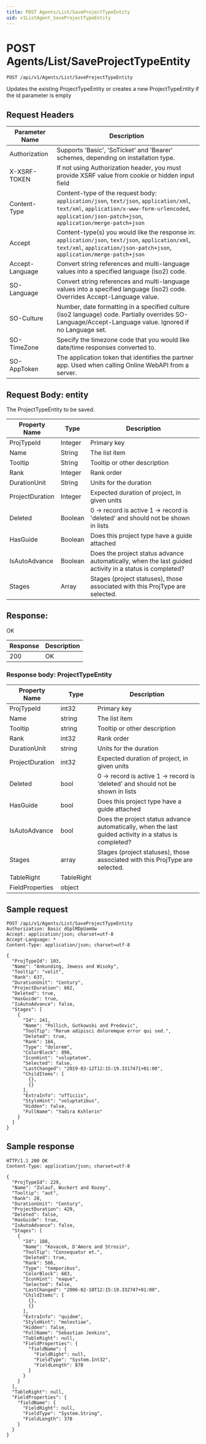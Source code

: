```yaml
---
title: POST Agents/List/SaveProjectTypeEntity
uid: v1ListAgent_SaveProjectTypeEntity
---
```


# POST Agents/List/SaveProjectTypeEntity

```http
POST /api/v1/Agents/List/SaveProjectTypeEntity
```

Updates the existing ProjectTypeEntity or creates a new ProjectTypeEntity if the id parameter is empty








## Request Headers

| Parameter Name | Description |
|----------------|-------------|
| Authorization  | Supports 'Basic', 'SoTicket' and 'Bearer' schemes, depending on installation type. |
| X-XSRF-TOKEN   | If not using Authorization header, you must provide XSRF value from cookie or hidden input field |
| Content-Type | Content-type of the request body: `application/json`, `text/json`, `application/xml`, `text/xml`, `application/x-www-form-urlencoded`, `application/json-patch+json`, `application/merge-patch+json` |
| Accept         | Content-type(s) you would like the response in: `application/json`, `text/json`, `application/xml`, `text/xml`, `application/json-patch+json`, `application/merge-patch+json` |
| Accept-Language | Convert string references and multi-language values into a specified language (iso2) code. |
| SO-Language | Convert string references and multi-language values into a specified language (iso2) code. Overrides Accept-Language value. |
| SO-Culture | Number, date formatting in a specified culture (iso2 language) code. Partially overrides SO-Language/Accept-Language value. Ignored if no Language set. |
| SO-TimeZone | Specify the timezone code that you would like date/time responses converted to. |
| SO-AppToken | The application token that identifies the partner app. Used when calling Online WebAPI from a server. |

## Request Body: entity 

The ProjectTypeEntity to be saved. 

| Property Name | Type |  Description |
|----------------|------|--------------|
| ProjTypeId | Integer | Primary key |
| Name | String | The list item |
| Tooltip | String | Tooltip or other description |
| Rank | Integer | Rank order |
| DurationUnit | String | Units for the duration |
| ProjectDuration | Integer | Expected duration of project, in given units |
| Deleted | Boolean | 0 -&gt; record is active 1 -&gt; record is 'deleted' and should not be shown in lists |
| HasGuide | Boolean | Does this project type have a guide attached |
| IsAutoAdvance | Boolean | Does the project status advance automatically, when the last guided activity in a status is completed? |
| Stages | Array | Stages (project statuses), those associated with this ProjType are selected. |

## Response:

OK

| Response | Description |
|----------------|-------------|
| 200 | OK |

### Response body: ProjectTypeEntity

| Property Name | Type |  Description |
|----------------|------|--------------|
| ProjTypeId | int32 | Primary key |
| Name | string | The list item |
| Tooltip | string | Tooltip or other description |
| Rank | int32 | Rank order |
| DurationUnit | string | Units for the duration |
| ProjectDuration | int32 | Expected duration of project, in given units |
| Deleted | bool | 0 -&gt; record is active 1 -&gt; record is 'deleted' and should not be shown in lists |
| HasGuide | bool | Does this project type have a guide attached |
| IsAutoAdvance | bool | Does the project status advance automatically, when the last guided activity in a status is completed? |
| Stages | array | Stages (project statuses), those associated with this ProjType are selected. |
| TableRight | TableRight |  |
| FieldProperties | object |  |

## Sample request

```http!
POST /api/v1/Agents/List/SaveProjectTypeEntity
Authorization: Basic dGplMDpUamUw
Accept: application/json; charset=utf-8
Accept-Language: *
Content-Type: application/json; charset=utf-8

{
  "ProjTypeId": 103,
  "Name": "Ankunding, Jewess and Wisoky",
  "Tooltip": "velit",
  "Rank": 637,
  "DurationUnit": "Century",
  "ProjectDuration": 802,
  "Deleted": true,
  "HasGuide": true,
  "IsAutoAdvance": false,
  "Stages": [
    {
      "Id": 241,
      "Name": "Pollich, Gutkowski and Predovic",
      "ToolTip": "Rerum adipisci doloremque error qui sed.",
      "Deleted": true,
      "Rank": 184,
      "Type": "dolorem",
      "ColorBlock": 898,
      "IconHint": "voluptatem",
      "Selected": false,
      "LastChanged": "2019-03-12T12:15:19.3317471+01:00",
      "ChildItems": [
        {},
        {}
      ],
      "ExtraInfo": "officiis",
      "StyleHint": "voluptatibus",
      "Hidden": false,
      "FullName": "Yadira Kshlerin"
    }
  ]
}
```

## Sample response

```http_
HTTP/1.1 200 OK
Content-Type: application/json; charset=utf-8

{
  "ProjTypeId": 229,
  "Name": "Zulauf, Wuckert and Kozey",
  "Tooltip": "aut",
  "Rank": 28,
  "DurationUnit": "Century",
  "ProjectDuration": 429,
  "Deleted": false,
  "HasGuide": true,
  "IsAutoAdvance": false,
  "Stages": [
    {
      "Id": 188,
      "Name": "Kovacek, D'Amore and Strosin",
      "ToolTip": "Consequatur et.",
      "Deleted": true,
      "Rank": 566,
      "Type": "temporibus",
      "ColorBlock": 683,
      "IconHint": "eaque",
      "Selected": false,
      "LastChanged": "2006-02-10T12:15:19.332747+01:00",
      "ChildItems": [
        {},
        {}
      ],
      "ExtraInfo": "quidem",
      "StyleHint": "molestiae",
      "Hidden": false,
      "FullName": "Sebastian Jenkins",
      "TableRight": null,
      "FieldProperties": {
        "fieldName": {
          "FieldRight": null,
          "FieldType": "System.Int32",
          "FieldLength": 878
        }
      }
    }
  ],
  "TableRight": null,
  "FieldProperties": {
    "fieldName": {
      "FieldRight": null,
      "FieldType": "System.String",
      "FieldLength": 378
    }
  }
}
```